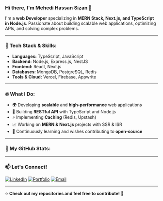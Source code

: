 ### Hi there, I'm Mehedi Hassan Sizan 👋

I'm a **web Developer** specializing in **MERN Stack, Next.js, and TypeScript in Node.js**. Passionate about building scalable web applications, optimizing APIs, and solving complex problems.

---

### 🚀 **Tech Stack & Skills:**

- **Languages:** TypeScript, JavaScript
- **Backend:** Node.js, Express.js, NestJS
- **Frontend:** React, Next.js
- **Databases:** MongoDB, PostgreSQL, Redis
- **Tools & Cloud:** Vercel, Firebase, Appwrite

---

### 🔥 **What I Do:**

- 🌍 Developing **scalable** and **high-performance** web applications
- 🚀 Building **RESTful API** with TypeScript and Node.js
- ⚡ Implementing **Caching** (Redis, Upstash)
- 📈 Working on **MERN & Next.js** projects with SSR & ISR
- 🎯 Continuously learning and wishes contributing to **open-source**

---

### 📌 **My GitHub Stats:**



---

### 📫 **Let's Connect!**

[![LinkedIn](https://img.shields.io/badge/LinkedIn-blue?style=for-the-badge&logo=linkedin)](https://www.linkedin.com/in/mehedi-hasan-sizan/)
[![Portfolio](https://img.shields.io/badge/Portfolio-%23000000.svg?style=for-the-badge&logo=vercel)]()
[![Email](https://img.shields.io/badge/Email-D14836?style=for-the-badge&logo=gmail)](mailto:mahadihassn21777@gmail.com)

---

⭐ **Check out my repositories and feel free to contribute!** 🚀

